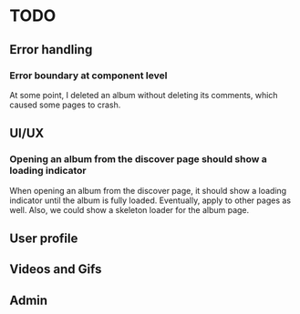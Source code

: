 # TODO

## Error handling

### Error boundary at component level

At some point, I deleted an album without deleting its comments, which caused some pages to crash.

## UI/UX

### Opening an album from the discover page should show a loading indicator

When opening an album from the discover page, it should show a loading indicator until the album is fully loaded. Eventually, apply to other pages as well. Also, we could show a skeleton loader for the album page.

## User profile

## Videos and Gifs

## Admin
